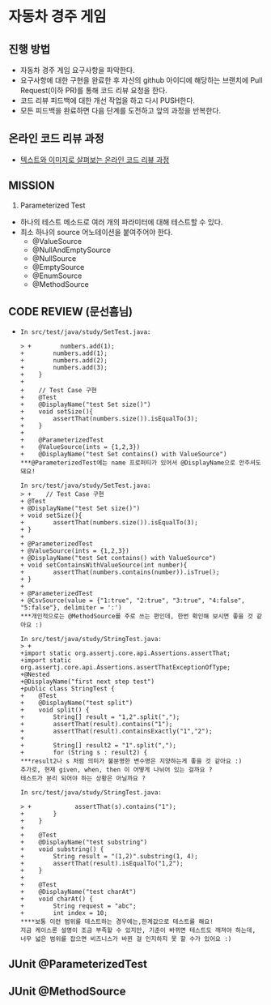 # 자동차 경주 게임
## 진행 방법
* 자동차 경주 게임 요구사항을 파악한다.
* 요구사항에 대한 구현을 완료한 후 자신의 github 아이디에 해당하는 브랜치에 Pull Request(이하 PR)를 통해 코드 리뷰 요청을 한다.
* 코드 리뷰 피드백에 대한 개선 작업을 하고 다시 PUSH한다.
* 모든 피드백을 완료하면 다음 단계를 도전하고 앞의 과정을 반복한다.

## 온라인 코드 리뷰 과정
* [텍스트와 이미지로 살펴보는 온라인 코드 리뷰 과정](https://github.com/next-step/nextstep-docs/tree/master/codereview)


## MISSION
1. Parameterized Test
  - 하나의 테스트 메소드로 여러 개의 파라미터에 대해 테스트할 수 있다.
  - 최소 하나의 source 어노테이션을 붙여주어야 한다. 
    - @ValueSource
    - @NullAndEmptySource
    - @NullSource
    - @EmptySource
    - @EnumSource
    - @MethodSource


## CODE REVIEW (문선흠님)

  - 
    ```
    In src/test/java/study/SetTest.java:
    
    > +        numbers.add(1);
    +        numbers.add(1);
    +        numbers.add(2);
    +        numbers.add(3);
    +    }
    +
    +    // Test Case 구현
    +    @Test
    +    @DisplayName("test Set size()")
    +    void setSize(){
    +        assertThat(numbers.size()).isEqualTo(3);
    +    }
    +
    +    @ParameterizedTest
    +    @ValueSource(ints = {1,2,3})
    +    @DisplayName("test Set contains() with ValueSource")
    ***@ParameterizedTest에는 name 프로퍼티가 있어서 @DisplayName으로 안주셔도 돼요!
    ```
    ```
    In src/test/java/study/SetTest.java:
    > +    // Test Case 구현
    + @Test
    + @DisplayName("test Set size()")
    + void setSize(){
    +        assertThat(numbers.size()).isEqualTo(3);
    + }
    + 
    + @ParameterizedTest
    + @ValueSource(ints = {1,2,3})
    + @DisplayName("test Set contains() with ValueSource")
    + void setContainsWithValueSource(int number){
    +        assertThat(numbers.contains(number)).isTrue();
    + }
    + 
    + @ParameterizedTest
    + @CsvSource(value = {"1:true", "2:true", "3:true", "4:false", "5:false"}, delimiter = ':')
    ***개인적으로는 @MethodSource를 주로 쓰는 편인데, 한번 확인해 보시면 좋을 것 같아요 :)
    ```
    ```
    In src/test/java/study/StringTest.java:
    > +
    +import static org.assertj.core.api.Assertions.assertThat;
    +import static org.assertj.core.api.Assertions.assertThatExceptionOfType;
    +@Nested
    +@DisplayName("first next step test")
    +public class StringTest {
    +    @Test
    +    @DisplayName("test split")
    +    void split() {
    +        String[] result = "1,2".split(",");
    +        assertThat(result).contains("1");
    +        assertThat(result).containsExactly("1","2");
    +
    +        String[] result2 = "1".split(",");
    +        for (String s : result2) {
    ***result2나 s 처럼 의미가 불분명한 변수명은 지양하는게 좋을 것 같아요 :)
    추가로, 현재 given, when, then 이 어떻게 나뉘어 있는 걸까요 ?
    테스트가 분리 되어야 하는 상황은 아닐까요 ?
    ```
    ```
    In src/test/java/study/StringTest.java:

    > +            assertThat(s).contains("1");
    +        }
    +    }
    +
    +    @Test
    +    @DisplayName("test substring")
    +    void substring() {
    +        String result = "(1,2)".substring(1, 4);
    +        assertThat(result).isEqualTo("1,2");
    +    }
    +
    +    @Test
    +    @DisplayName("test charAt")
    +    void charAt() {
    +        String request = "abc";
    +        int index = 10;
    ****보통 이런 범위를 테스트하는 경우에는,한계값으로 테스트를 해요! 
    지금 케이스론 설명이 조금 부족할 수 있지만, 기준이 바뀌면 테스트도 깨져야 하는데, 
    너무 넓은 범위를 잡으면 비즈니스가 바뀐 걸 인지하지 못 할 수가 있어요 :)
    ```


## JUnit @ParameterizedTest
## JUnit @MethodSource